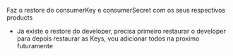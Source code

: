 Faz o restore do consumerKey e consumerSecret com os seus respectivos products

* Ja existe o restore do developer, precisa primeiro restaurar o developer para depois restaurar as Keys, vou adicionar todos na proximo futuramente